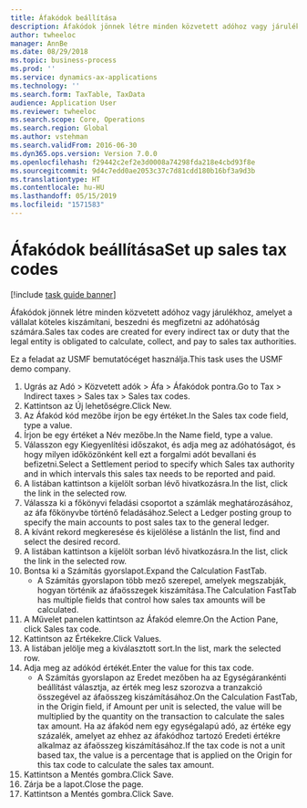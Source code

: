 ```yaml
---
title: Áfakódok beállítása
description: Áfakódok jönnek létre minden közvetett adóhoz vagy járulékhoz, amelyet a vállalat köteles kiszámítani, beszedni és megfizetni az adóhatóság számára.
author: twheeloc
manager: AnnBe
ms.date: 08/29/2018
ms.topic: business-process
ms.prod: ''
ms.service: dynamics-ax-applications
ms.technology: ''
ms.search.form: TaxTable, TaxData
audience: Application User
ms.reviewer: twheeloc
ms.search.scope: Core, Operations
ms.search.region: Global
ms.author: vstehman
ms.search.validFrom: 2016-06-30
ms.dyn365.ops.version: Version 7.0.0
ms.openlocfilehash: f29442c2ef2e3d0008a74298fda218e4cbd93f8e
ms.sourcegitcommit: 9d4c7edd0ae2053c37c7d81cdd180b16bf3a9d3b
ms.translationtype: HT
ms.contentlocale: hu-HU
ms.lasthandoff: 05/15/2019
ms.locfileid: "1571583"
---
```

# <a name="set-up-sales-tax-codes"></a><span data-ttu-id="a93c5-103">Áfakódok beállítása</span><span class="sxs-lookup"><span data-stu-id="a93c5-103">Set up sales tax codes</span></span>

[!include [task guide banner](../../includes/task-guide-banner.md)]

<span data-ttu-id="a93c5-104">Áfakódok jönnek létre minden közvetett adóhoz vagy járulékhoz, amelyet a vállalat köteles kiszámítani, beszedni és megfizetni az adóhatóság számára.</span><span class="sxs-lookup"><span data-stu-id="a93c5-104">Sales tax codes are created for every indirect tax or duty that the legal entity is obligated to calculate, collect, and pay to sales tax authorities.</span></span>

<span data-ttu-id="a93c5-105">Ez a feladat az USMF bemutatócéget használja.</span><span class="sxs-lookup"><span data-stu-id="a93c5-105">This task uses the USMF demo company.</span></span>



1. <span data-ttu-id="a93c5-106">Ugrás az Adó > Közvetett adók > Áfa > Áfakódok pontra.</span><span class="sxs-lookup"><span data-stu-id="a93c5-106">Go to Tax > Indirect taxes > Sales tax > Sales tax codes.</span></span>
2. <span data-ttu-id="a93c5-107">Kattintson az Új lehetőségre.</span><span class="sxs-lookup"><span data-stu-id="a93c5-107">Click New.</span></span>
3. <span data-ttu-id="a93c5-108">Az Áfakód kód mezőbe írjon be egy értéket.</span><span class="sxs-lookup"><span data-stu-id="a93c5-108">In the Sales tax code field, type a value.</span></span>
4. <span data-ttu-id="a93c5-109">Írjon be egy értéket a Név mezőbe.</span><span class="sxs-lookup"><span data-stu-id="a93c5-109">In the Name field, type a value.</span></span>
5. <span data-ttu-id="a93c5-110">Válasszon egy Kiegyenlítési időszakot, és adja meg az adóhatóságot, és hogy milyen időközönként kell ezt a forgalmi adót bevallani és befizetni.</span><span class="sxs-lookup"><span data-stu-id="a93c5-110">Select a Settlement period to specify which Sales tax authority and in which intervals this sales tax needs to be reported and paid.</span></span>
6. <span data-ttu-id="a93c5-111">A listában kattintson a kijelölt sorban lévő hivatkozásra.</span><span class="sxs-lookup"><span data-stu-id="a93c5-111">In the list, click the link in the selected row.</span></span>
7. <span data-ttu-id="a93c5-112">Válassza ki a főkönyvi feladási csoportot a számlák meghatározásához, az áfa főkönyvbe történő feladásához.</span><span class="sxs-lookup"><span data-stu-id="a93c5-112">Select a Ledger posting group to specify the main accounts to post sales tax to the general ledger.</span></span>
8. <span data-ttu-id="a93c5-113">A kívánt rekord megkeresése és kijelölése a listán</span><span class="sxs-lookup"><span data-stu-id="a93c5-113">In the list, find and select the desired record.</span></span>
9. <span data-ttu-id="a93c5-114">A listában kattintson a kijelölt sorban lévő hivatkozásra.</span><span class="sxs-lookup"><span data-stu-id="a93c5-114">In the list, click the link in the selected row.</span></span>
10. <span data-ttu-id="a93c5-115">Bontsa ki a Számítás gyorslapot.</span><span class="sxs-lookup"><span data-stu-id="a93c5-115">Expand the Calculation FastTab.</span></span>
    * <span data-ttu-id="a93c5-116">A Számítás gyorslapon több mező szerepel, amelyek megszabják, hogyan történik az áfaösszegek kiszámítása.</span><span class="sxs-lookup"><span data-stu-id="a93c5-116">The Calculation FastTab has multiple fields that control how sales tax amounts will be calculated.</span></span>  
11. <span data-ttu-id="a93c5-117">A Művelet panelen kattintson az Áfakód elemre.</span><span class="sxs-lookup"><span data-stu-id="a93c5-117">On the Action Pane, click Sales tax code.</span></span>
12. <span data-ttu-id="a93c5-118">Kattintson az Értékekre.</span><span class="sxs-lookup"><span data-stu-id="a93c5-118">Click Values.</span></span>
13. <span data-ttu-id="a93c5-119">A listában jelölje meg a kiválasztott sort.</span><span class="sxs-lookup"><span data-stu-id="a93c5-119">In the list, mark the selected row.</span></span>
14. <span data-ttu-id="a93c5-120">Adja meg az adókód értékét.</span><span class="sxs-lookup"><span data-stu-id="a93c5-120">Enter the value for this tax code.</span></span>
    * <span data-ttu-id="a93c5-121">A Számítás gyorslapon az Eredet mezőben ha az Egységárankénti beállítást választja, az érték meg lesz szorozva a tranzakció összegével az áfaösszeg kiszámításához.</span><span class="sxs-lookup"><span data-stu-id="a93c5-121">On the Calculation FastTab, in the Origin field, if Amount per unit is selected, the value will be multiplied by the quantity on the transaction to calculate the sales tax amount.</span></span>  <span data-ttu-id="a93c5-122">Ha az áfakód nem egy egységalapú adó, az értéke egy százalék, amelyet az ehhez az áfakódhoz tartozó Eredeti értékre alkalmaz az áfaösszeg kiszámításához.</span><span class="sxs-lookup"><span data-stu-id="a93c5-122">If the tax code is not a unit based tax, the value is a percentage that is applied on the Origin for this tax code to calculate the sales tax amount.</span></span>     
15. <span data-ttu-id="a93c5-123">Kattintson a Mentés gombra.</span><span class="sxs-lookup"><span data-stu-id="a93c5-123">Click Save.</span></span>
16. <span data-ttu-id="a93c5-124">Zárja be a lapot.</span><span class="sxs-lookup"><span data-stu-id="a93c5-124">Close the page.</span></span>
17. <span data-ttu-id="a93c5-125">Kattintson a Mentés gombra.</span><span class="sxs-lookup"><span data-stu-id="a93c5-125">Click Save.</span></span>


